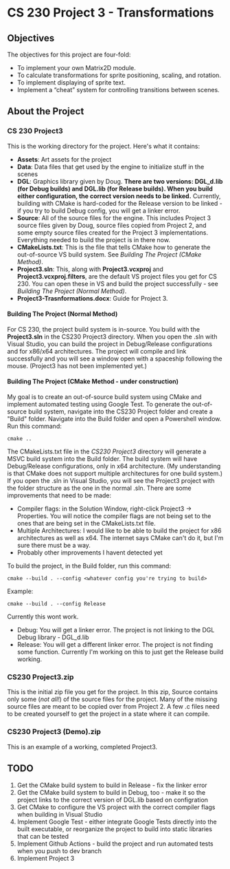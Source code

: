 # CS 230 Project 3 - Transformations

## Objectives
The objectives for this project are four-fold:
- To implement your own Matrix2D module.
- To calculate transformations for sprite positioning, scaling, and rotation.
- To implement displaying of sprite text.
- Implement a “cheat” system for controlling transitions between scenes.

## About the Project
### CS 230 Project3
This is the working directory for the project. Here's what it contains:
- **Assets**: Art assets for the project
- **Data**: Data files that get used by the engine to initialize stuff in the scenes
- **DGL**: Graphics library given by Doug. **There are two versions: DGL_d.lib (for Debug builds) and DGL.lib (for Release builds). When you build either configuration, the correct version needs to be linked.** Currently, building with CMake is hard-coded for the Release version to be linked - if you try to build Debug config, you will get a linker error.
- **Source**: All of the source files for the engine. This includes Project 3 source files given by Doug, source files copied from Project 2, and some empty source files created for the Project 3 implementations. Everything needed to build the project is in there now.
- **CMakeLists.txt**: This is the file that tells CMake how to generate the out-of-source VS build system. See *Building The Project (CMake Method)*.
- **Project3.sln**: This, along with **Project3.vcxproj** and **Project3.vcxproj.filters**, are the default VS project files you get for CS 230. You can open these in VS and build the project successfully - see *Building The Project (Normal Method)*.
- **Project3-Trasnformations.docx**: Guide for Project 3.

#### Building The Project (Normal Method)
For CS 230, the project build system is in-source. You build with the **Project3.sln** in the CS230 Project3 directory. When you open the .sln with Visual Studio, you can build the project in Debug/Release configurations and for x86/x64 architectures. The project will compile and link successfully and you will see a window open with a spaceship following the mouse. (Project3 has not been implemented yet.)

#### Building The Project (CMake Method - under construction)
My goal is to create an out-of-source build system using CMake and implement automated testing using Google Test.
To generate the out-of-source build system, navigate into the CS230 Project folder and create a "Build" folder. Navigate into the Build folder and open a Powershell window. Run this command:
```
cmake ..
```

The CMakeLists.txt file in the *CS230 Project3* directory will generate a MSVC build system into the Build folder. The build system will have Debug/Release configurations, only in x64 architecture. (My understanding is that CMake does not support multiple architectures for one build system.) If you open the .sln in Visual Studio, you will see the Project3 project with the folder structure as the one in the normal .sln. There are some improvements that need to be made:
- Compiler flags: in the Solution Window, right-click Project3 -> Properties. You will notice the compiler flags are not being set to the ones that are being set in the CMakeLists.txt file.
- Multiple Architectures: I would like to be able to build the project for x86 architectures as well as x64. The internet says CMake can't do it, but I'm sure there must be a way.
- Probably other improvements I havent detected yet

To build the project, in the Build folder, run this command:
```
cmake --build . --config <whatever config you're trying to build>
```
Example:
```
cmake --build . --config Release
```
Currently this wont work.
- Debug: You will get a linker error. The project is not linking to the DGL Debug library - DGL_d.lib
- Release: You will get a different linker error. The project is not finding some function. Currently I'm working on this to just get the Release build working.

### CS230 Project3.zip
This is the initial zip file you get for the project. In this zip, Source contains only some (*not all!*) of the source files for the project. Many of the missing source files are meant to be copied over from Project 2. A few .c files need to be created yourself to get the project in a state where it can compile.

### CS230 Project3 (Demo).zip
This is an example of a working, completed Project3.

## TODO
1. Get the CMake build system to build in Release - fix the linker error
2. Get the CMake build system to build in Debug, too - make it so the project links to the correct version of DGL.lib based on configration
3. Get CMake to configure the VS project with the correct compiler flags when building in Visual Studio
4. Implement Google Test - either integrate Google Tests directly into the built executable, or reorganize the project to build into static libraries that can be tested
5. Implement Github Actions - build the project and run automated tests when you push to dev branch
6. Implement Project 3
